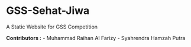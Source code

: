 # GSS-Sehat-Jiwa

A Static Website for GSS Competition

**Contributors :**
    - Muhammad Raihan Al Farizy
    - Syahrendra Hamzah Putra
